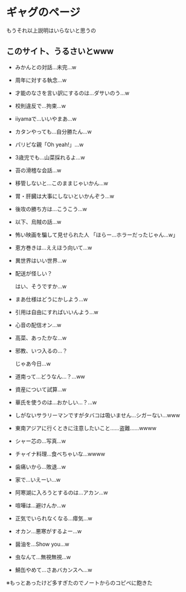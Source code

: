 # ギャグのページ
もうそれ以上説明はいらないと思うの

## このサイト、うるさいとwww

- みかんとの対話…未完…w
- 周年に対する執念…w
- 才能のなさを言い訳にするのは…ダサいのう…w
- 校則違反で…拘束…w
- iiyamaで…いいやまあ…w
- カタンやっても…自分勝たん…w
- パリピな親「Oh yeah!」…w
- 3歳児でも…山菜採れるよ…w
- 苔の滑稽な会話…w
- 移管しないと…このままじゃいかん…w
- 胃・肝臓は大事にしないといかんぞう…w
- 後攻の勝ち方は…こうこう…w
- 以下、烏賊の話…w
- 怖い映画を騙して見せられた人
  「ほらー…ホラーだったじゃん…w」
- 恵方巻きは…ええほう向いて…w
- 異世界はいい世界…w
- 配送が怪しい？

  はい、そうですか…w
- まあ仕様はどうにかしよう…w
- 引用は自由にすればいいんよう…w
- 心音の配信オン…w
- 高菜、あったかな…w
- 邪教、いつ入るの…？

  じゃあ今日…w
- 道南って…どうなん…？…ww
- 資産について試算…w
- 華氏を使うのは…おかしい…？…w
- しがないサラリーマンですがタバコは吸いません…シガーない…www
- 東南アジアに行くときに注意したいこと……盗難……wwww
- シャー芯の…写真…w
- チャイナ料理…食べちゃいな…wwww
- 歯痛いから…敗退…w
- 家で…いえーい…w
- 阿寒湖に入ろうとするのは…アカン…w
- 喧嘩は…避けんか…w
- 正気でいられなくなる…瘴気…w
- オカン…悪寒がするよー…w
- 醤油を…Show you…w
- 虫なんて…無視無視…w
- 鯖缶やめて…さあバカンスへ…w

※もっとあったけど多すぎたのでノートからのコピペに飽きた